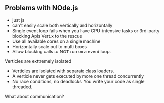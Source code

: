 ## Problems with NOde.js
- just js
- can't easily scale both vertically and horizontally
- Single event loop fails when you have CPU-intensive tasks or 3rd-party blocking Apis
Vert.x to the rescue
- Use all available cores on a single machine
- Horizontally scale out to multi boxes
- Allow blocking calls to NOT run on a event loop.

Verticles are exttremely isolated
- Verticles are isolated with separate class loaders.
- A verticle never gets executed by more one thread concurrently
- No race conditions, no deadlocks. You write your code as single threaded.

What about communication?
